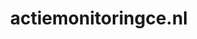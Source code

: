 ---
layout: post
title:  "actiemonitoringce.nl"
internal_url:  "/dutchgov/actiemonitoringce.nl.html"
subdomains_count: 2
all_subdomains_count: 2
urls_count: 2
ssl_rank: 0
http_rank: 52
url_link: /data/actiemonitoringce.nl/urls.txt
all_subdomains_link: /data/actiemonitoringce.nl/all_subdomains.txt
subdomains_link: /data/actiemonitoringce.nl/subdomains.txt
categories: dutchgov
---